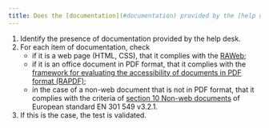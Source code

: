 ```yaml
---
title: Does the [documentation](#documentation) provided by the [help desk](#help-desk) comply with the [digital accessibility rules](#digital-accessibility-rules)?
---
```


1. Identify the presence of documentation provided by the help desk.
2. For each item of documentation, check 
	- if it is a web page (HTML, CSS), that it complies with the [RAWeb](../raweb1/criteres.html);
	- if it is an office document in PDF format, that it complies with the [framework for evaluating the accessibility of documents in PDF format (RAPDF)](../rapdf1/index.html);
	- in the case of a non-web document that is not in PDF format, that it complies with the criteria of [section 10 Non-web documents](https://www.etsi.org/deliver/etsi_en/301500_301599/301549/03.02.01_60/en_301549v030201p.pdf#page=52) of European standard EN 301 549 v3.2.1.
3.	If this is the case, the test is validated.